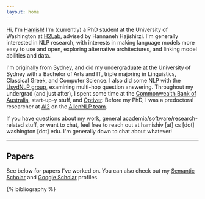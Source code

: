 ```yaml
---
layout: home
---
```


Hi, I'm <a href="#" data-tooltip="[ˈheɪmɪʃ]">Hamish</a>! I'm (currently) a PhD student at the University of Washington at [H2Lab](https://h2lab.cs.washington.edu/), advised by Hannaneh Hajishirzi. I'm generally interested in NLP research, with interests in making language models more easy to use and open, exploring alternative architectures, and linking model abilities and data.

I'm originally from Sydney, and did my undergraduate at the University of Sydney with a Bachelor of Arts and IT, triple majoring in Linguistics, Classical Greek, and Computer Science. I also did some NLP with the [UsydNLP group](https://usydnlp.info/), examining multi-hop question answering. Throughout my undergrad (and just after), I spent some time at the [Commonwealth Bank of Australia](https://www.commbank.com.au/), start-up-y stuff, and [Optiver](https://www.optiver.com/). Before my PhD, I was a predoctoral researcher at [AI2](https://allenai.org/) on the [AllenNLP team](https://allenai.org/allennlp).

If you have questions about my work, general academia/software/research-related stuff, or want to chat, feel free to reach out at hamishiv [at] cs [dot] washington [dot] edu. I'm generally down to chat about whatever!

<hr>
<h2>Papers</h2>

See below for papers I've worked on. You can also check out my [Semantic Scholar](https://www.semanticscholar.org/author/Hamish-Ivison/2056776606) and [Google Scholar](https://scholar.google.com/citations?user=JxCXMlkAAAAJ) profiles.

{% bibliography %}

